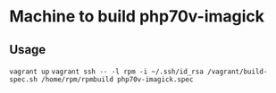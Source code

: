Machine to build php70v-imagick
========


Usage
-------
`vagrant up`
`vagrant ssh -- -l rpm -i ~/.ssh/id_rsa /vagrant/build-spec.sh /home/rpm/rpmbuild php70v-imagick.spec`
